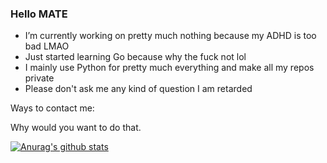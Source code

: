 ### Hello MATE


- I’m currently working on pretty much nothing because my ADHD is too bad LMAO
- Just started learning Go because why the fuck not lol
- I mainly use Python for pretty much everything and make all my repos private 
- Please don't ask me any kind of question I am retarded 


Ways to contact me:


Why would you want to do that.

[![Anurag's github stats](https://github-readme-stats.vercel.app/api?username=Spudds)](https://github.com/anuraghazra/github-readme-stats)
